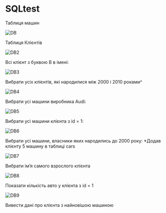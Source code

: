# SQLtest

Таблиця машин

![DB](https://user-images.githubusercontent.com/106430549/231750042-b8568e59-b37f-48d7-a6c4-396aa523955d.jpg)

Таблиця Клієнтів


![DB2](https://user-images.githubusercontent.com/106430549/231750387-27f2748d-3598-48b4-bfd0-96a65643a6d4.jpg)


Всі клієнт з буквою В в імені: 

![DB3](https://user-images.githubusercontent.com/106430549/231751232-43651104-a0bd-4369-8cd7-da7161a19d2e.jpg)




Вибрати усіх клієнтів, які народилися між 2000 і 2010  роками^

![DB4](https://user-images.githubusercontent.com/106430549/231752843-ecd4a377-86de-4344-b322-bf6cfe079841.jpg)




Вибрати усі машини виробника Audi:


![DB5](https://user-images.githubusercontent.com/106430549/231753565-3ea8614a-1080-4205-95ce-0a3e93d4c353.jpg)


Вибрати усі машини клієнта з id = 1:

![DB6](https://user-images.githubusercontent.com/106430549/231754021-63572dd4-df3a-4d3d-a6ff-eeec318df048.jpg)


Вибрати усі машини, власники яких народились до 2000 року:
*Додав клієнту 5 машину в таблиці cars

![DB7](https://user-images.githubusercontent.com/106430549/231757560-c4b9dc2c-e0b8-47e3-8e99-ec44278400bc.jpg)


Вибрати імʼя самого взрослого клієнта

![DB8](https://user-images.githubusercontent.com/106430549/231759289-400d8837-7bf3-4bb4-9da7-4627209c0a95.jpg)


Показати кількість авто у клієнта з id = 1

![DB9](https://user-images.githubusercontent.com/106430549/231760038-3f8ba796-5cd1-4ec0-8f54-2c15dd137523.jpg)


Вивести дані про клієнта з найновішою машиною



